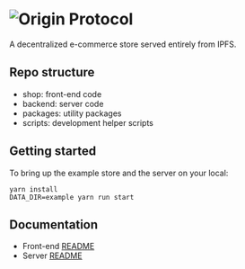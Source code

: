 # ![Origin Protocol](../marketplace/data/origin-header.png)

A decentralized e-commerce store served entirely from IPFS.

## Repo structure
  - shop: front-end code
  - backend: server code
  - packages: utility packages
  - scripts: development helper scripts

## Getting started
To bring up the example store and the server on your local:
```
yarn install
DATA_DIR=example yarn run start
```

## Documentation
  - Front-end [README](./shop/README.md)
  - Server [README](./backend/README.md)

